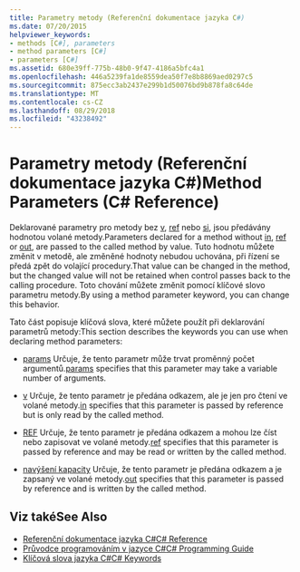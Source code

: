 ```yaml
---
title: Parametry metody (Referenční dokumentace jazyka C#)
ms.date: 07/20/2015
helpviewer_keywords:
- methods [C#], parameters
- method parameters [C#]
- parameters [C#]
ms.assetid: 680e39ff-775b-48b0-9f47-4186a5bfc4a1
ms.openlocfilehash: 446a5239fa1de8559dea50f7e8b8869aed0297c5
ms.sourcegitcommit: 875ecc3ab2437e299b1d50076bd9b878fa8c64de
ms.translationtype: MT
ms.contentlocale: cs-CZ
ms.lasthandoff: 08/29/2018
ms.locfileid: "43238492"
---
```

# <a name="method-parameters-c-reference"></a><span data-ttu-id="ebd77-102">Parametry metody (Referenční dokumentace jazyka C#)</span><span class="sxs-lookup"><span data-stu-id="ebd77-102">Method Parameters (C# Reference)</span></span>

<span data-ttu-id="ebd77-103">Deklarované parametry pro metody bez [v](../../../csharp/language-reference/keywords/in-parameter-modifier.md), [ref](../../../csharp/language-reference/keywords/ref.md) nebo [si](../../../csharp/language-reference/keywords/out-parameter-modifier.md), jsou předávány hodnotou volané metody.</span><span class="sxs-lookup"><span data-stu-id="ebd77-103">Parameters declared for a method without [in](../../../csharp/language-reference/keywords/in-parameter-modifier.md), [ref](../../../csharp/language-reference/keywords/ref.md) or [out](../../../csharp/language-reference/keywords/out-parameter-modifier.md), are passed to the called method by value.</span></span> <span data-ttu-id="ebd77-104">Tuto hodnotu můžete změnit v metodě, ale změněné hodnoty nebudou uchována, při řízení se předá zpět do volající procedury.</span><span class="sxs-lookup"><span data-stu-id="ebd77-104">That value can be changed in the method, but the changed value will not be retained when control passes back to the calling procedure.</span></span> <span data-ttu-id="ebd77-105">Toto chování můžete změnit pomocí klíčové slovo parametru metody.</span><span class="sxs-lookup"><span data-stu-id="ebd77-105">By using a method parameter keyword, you can change this behavior.</span></span>  
  
 <span data-ttu-id="ebd77-106">Tato část popisuje klíčová slova, které můžete použít při deklarování parametrů metody:</span><span class="sxs-lookup"><span data-stu-id="ebd77-106">This section describes the keywords you can use when declaring method parameters:</span></span>  
  
-   <span data-ttu-id="ebd77-107">[params](../../../csharp/language-reference/keywords/params.md) Určuje, že tento parametr může trvat proměnný počet argumentů.</span><span class="sxs-lookup"><span data-stu-id="ebd77-107">[params](../../../csharp/language-reference/keywords/params.md) specifies that this parameter may take a variable number of arguments.</span></span>
  
-   <span data-ttu-id="ebd77-108">[v](../../../csharp/language-reference/keywords/in-parameter-modifier.md) Určuje, že tento parametr je předána odkazem, ale je jen pro čtení ve volané metody.</span><span class="sxs-lookup"><span data-stu-id="ebd77-108">[in](../../../csharp/language-reference/keywords/in-parameter-modifier.md) specifies that this parameter is passed by reference but is only read by the called method.</span></span>
  
-   <span data-ttu-id="ebd77-109">[REF](../../../csharp/language-reference/keywords/ref.md) Určuje, že tento parametr je předána odkazem a mohou lze číst nebo zapisovat ve volané metody.</span><span class="sxs-lookup"><span data-stu-id="ebd77-109">[ref](../../../csharp/language-reference/keywords/ref.md) specifies that this parameter is passed by reference and may be read or written by the called method.</span></span>
  
-   <span data-ttu-id="ebd77-110">[navýšení kapacity](../../../csharp/language-reference/keywords/out-parameter-modifier.md) Určuje, že tento parametr je předána odkazem a je zapsaný ve volané metody.</span><span class="sxs-lookup"><span data-stu-id="ebd77-110">[out](../../../csharp/language-reference/keywords/out-parameter-modifier.md) specifies that this parameter is passed by reference and is written by the called method.</span></span>
  
## <a name="see-also"></a><span data-ttu-id="ebd77-111">Viz také</span><span class="sxs-lookup"><span data-stu-id="ebd77-111">See Also</span></span>

- [<span data-ttu-id="ebd77-112">Referenční dokumentace jazyka C#</span><span class="sxs-lookup"><span data-stu-id="ebd77-112">C# Reference</span></span>](../../../csharp/language-reference/index.md)  
- [<span data-ttu-id="ebd77-113">Průvodce programováním v jazyce C#</span><span class="sxs-lookup"><span data-stu-id="ebd77-113">C# Programming Guide</span></span>](../../../csharp/programming-guide/index.md)  
- [<span data-ttu-id="ebd77-114">Klíčová slova jazyka C#</span><span class="sxs-lookup"><span data-stu-id="ebd77-114">C# Keywords</span></span>](../../../csharp/language-reference/keywords/index.md)
